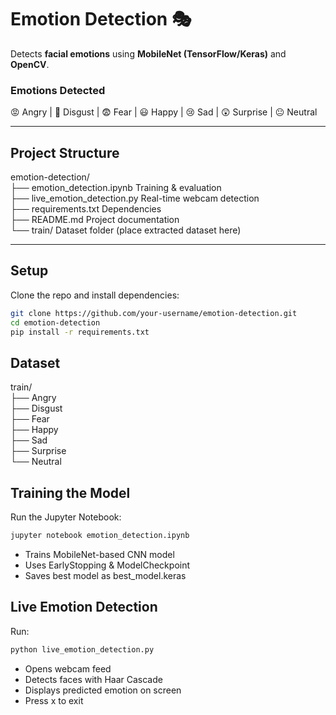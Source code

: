 # Emotion Detection 🎭

Detects **facial emotions** using **MobileNet (TensorFlow/Keras)** and **OpenCV**.



### Emotions Detected
😡 Angry | 🤢 Disgust | 😨 Fear | 😃 Happy | 😢 Sad | 😲 Surprise | 😐 Neutral  

---



## Project Structure

emotion-detection/  
├── emotion_detection.ipynb      Training & evaluation  
├── live_emotion_detection.py    Real-time webcam detection  
├── requirements.txt             Dependencies  
├── README.md                    Project documentation  
└── train/                       Dataset folder (place extracted dataset here)  



---

## Setup

Clone the repo and install dependencies:

```bash
git clone https://github.com/your-username/emotion-detection.git
cd emotion-detection
pip install -r requirements.txt
```



## Dataset


train/  
├── Angry        
├── Disgust    
├── Fear             
├── Happy   
├── Sad   
├── Surprise     
└── Neutral                     

## Training the Model

Run the Jupyter Notebook:

```bash
jupyter notebook emotion_detection.ipynb
```

- Trains MobileNet-based CNN model
- Uses EarlyStopping & ModelCheckpoint
- Saves best model as best_model.keras



## Live Emotion Detection

Run:

```bash
python live_emotion_detection.py
```

- Opens webcam feed
- Detects faces with Haar Cascade
- Displays predicted emotion on screen
- Press x to exit



 
